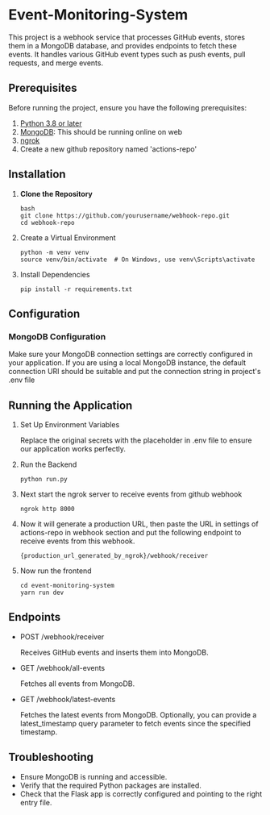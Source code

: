 # Event-Monitoring-System

This project is a webhook service that processes GitHub events, stores them in a MongoDB database, and provides endpoints to fetch these events. It handles various GitHub event types such as push events, pull requests, and merge events.

## Prerequisites

Before running the project, ensure you have the following prerequisites:

1. [Python 3.8 or later](https://www.python.org/downloads/)
2. [MongoDB](https://www.mongodb.com/): This should be running online on web
3. [ngrok](https://ngrok.com/download)
4. Create a new github repository named 'actions-repo'

## Installation

1. **Clone the Repository**

   ```
   bash
   git clone https://github.com/yourusername/webhook-repo.git
   cd webhook-repo
   ```
  
2. Create a Virtual Environment

    ```
    python -m venv venv
    source venv/bin/activate  # On Windows, use venv\Scripts\activate
    ```
    
3. Install Dependencies

   ```
   pip install -r requirements.txt
   ```

## Configuration

  ### MongoDB Configuration

  Make sure your MongoDB connection settings are correctly configured in your application. If you are using a local MongoDB instance, the default connection URI 
  should be suitable and put the connection string in project's .env file

## Running the Application

1. Set Up Environment Variables

   Replace the original secrets with the placeholder in .env file to ensure our application works perfectly.

2. Run the Backend

   ```
   python run.py
   ```

3. Next start the ngrok server to receive events from github webhook

   ```
   ngrok http 8000
   ```
   
4. Now it will generate a production URL, then paste the URL in settings of actions-repo in webhook section
   and put the following endpoint to receive events from this webhook.

   ```
   {production_url_generated_by_ngrok}/webhook/receiver
   ```
   
6. Now run the frontend

   ```
   cd event-monitoring-system
   yarn run dev
   ```

## Endpoints

  - POST /webhook/receiver

    Receives GitHub events and inserts them into MongoDB.

  - GET /webhook/all-events

    Fetches all events from MongoDB.

  - GET /webhook/latest-events

    Fetches the latest events from MongoDB. Optionally, you can provide a latest_timestamp query parameter to fetch events since the specified timestamp.

## Troubleshooting

  - Ensure MongoDB is running and accessible.
  - Verify that the required Python packages are installed.
  - Check that the Flask app is correctly configured and pointing to the right entry file.
